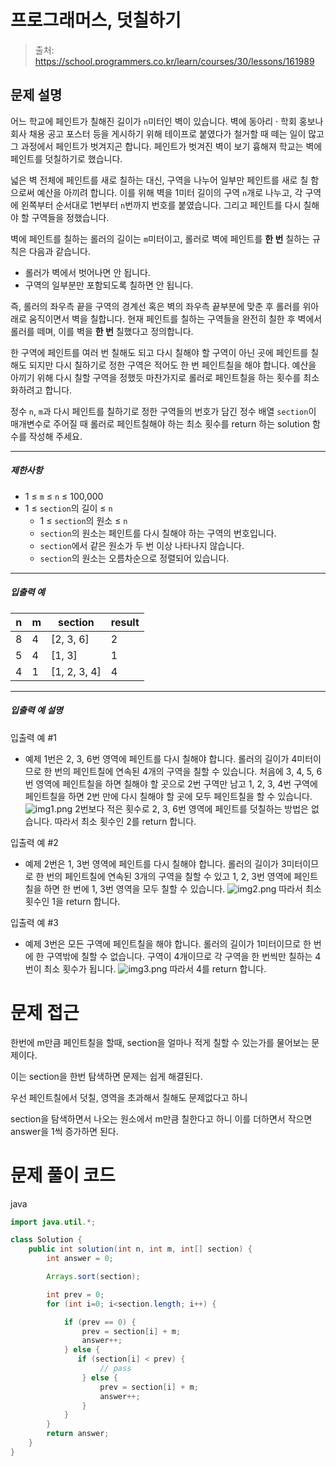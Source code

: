 # 프로그래머스, 덧칠하기

> 출처: https://school.programmers.co.kr/learn/courses/30/lessons/161989

## 문제 설명

어느 학교에 페인트가 칠해진 길이가 `n`미터인 벽이 있습니다. 벽에 동아리 · 학회 홍보나 회사 채용 공고 포스터 등을 게시하기 위해 테이프로 붙였다가 철거할 때 떼는 일이 많고 그 과정에서 페인트가 벗겨지곤 합니다. 페인트가 벗겨진 벽이 보기 흉해져 학교는 벽에 페인트를 덧칠하기로 했습니다.

넓은 벽 전체에 페인트를 새로 칠하는 대신, 구역을 나누어 일부만 페인트를 새로 칠 함으로써 예산을 아끼려 합니다. 이를 위해 벽을 1미터 길이의 구역 `n`개로 나누고, 각 구역에 왼쪽부터 순서대로 1번부터 `n`번까지 번호를 붙였습니다. 그리고 페인트를 다시 칠해야 할 구역들을 정했습니다.

벽에 페인트를 칠하는 롤러의 길이는 `m`미터이고, 롤러로 벽에 페인트를 **한 번** 칠하는 규칙은 다음과 같습니다.

-   롤러가 벽에서 벗어나면 안 됩니다.
-   구역의 일부분만 포함되도록 칠하면 안 됩니다.

즉, 롤러의 좌우측 끝을 구역의 경계선 혹은 벽의 좌우측 끝부분에 맞춘 후 롤러를 위아래로 움직이면서 벽을 칠합니다. 현재 페인트를 칠하는 구역들을 완전히 칠한 후 벽에서 롤러를 떼며, 이를 벽을 **한 번** 칠했다고 정의합니다.

한 구역에 페인트를 여러 번 칠해도 되고 다시 칠해야 할 구역이 아닌 곳에 페인트를 칠해도 되지만 다시 칠하기로 정한 구역은 적어도 한 번 페인트칠을 해야 합니다. 예산을 아끼기 위해 다시 칠할 구역을 정했듯 마찬가지로 롤러로 페인트칠을 하는 횟수를 최소화하려고 합니다.

정수 `n`, `m`과 다시 페인트를 칠하기로 정한 구역들의 번호가 담긴 정수 배열 `section`이 매개변수로 주어질 때 롤러로 페인트칠해야 하는 최소 횟수를 return 하는 solution 함수를 작성해 주세요.

---

##### 제한사항

-   1 ≤ `m` ≤ `n` ≤ 100,000
-   1 ≤ `section`의 길이 ≤ `n`
    -   1 ≤ `section`의 원소 ≤ `n`
    -   `section`의 원소는 페인트를 다시 칠해야 하는 구역의 번호입니다.
    -   `section`에서 같은 원소가 두 번 이상 나타나지 않습니다.
    -   `section`의 원소는 오름차순으로 정렬되어 있습니다.

---

##### 입출력 예

| n   | m   | section        | result |
| --- | --- | -------------- | ------ |
| 8   | 4   | \[2, 3, 6\]    | 2      |
| 5   | 4   | \[1, 3\]       | 1      |
| 4   | 1   | \[1, 2, 3, 4\] | 4      |

---

##### 입출력 예 설명

입출력 예 #1

-   예제 1번은 2, 3, 6번 영역에 페인트를 다시 칠해야 합니다. 롤러의 길이가 4미터이므로 한 번의 페인트칠에 연속된 4개의 구역을 칠할 수 있습니다. 처음에 3, 4, 5, 6번 영역에 페인트칠을 하면 칠해야 할 곳으로 2번 구역만 남고 1, 2, 3, 4번 구역에 페인트칠을 하면 2번 만에 다시 칠해야 할 곳에 모두 페인트칠을 할 수 있습니다.
    ![img1.png](https://grepp-programmers.s3.ap-northeast-2.amazonaws.com/files/production/7e657b3f-1e5b-4724-b053-9548b2cd17ba/img1.png)
    2번보다 적은 횟수로 2, 3, 6번 영역에 페인트를 덧칠하는 방법은 없습니다. 따라서 최소 횟수인 2를 return 합니다.

입출력 예 #2

-   예제 2번은 1, 3번 영역에 페인트를 다시 칠해야 합니다. 롤러의 길이가 3미터이므로 한 번의 페인트칠에 연속된 3개의 구역을 칠할 수 있고 1, 2, 3번 영역에 페인트칠을 하면 한 번에 1, 3번 영역을 모두 칠할 수 있습니다.
    ![img2.png](https://grepp-programmers.s3.ap-northeast-2.amazonaws.com/files/production/fb5be7bd-e792-4317-9868-f11e7aaf6f03/img2.png)
    따라서 최소 횟수인 1을 return 합니다.

입출력 예 #3

-   예제 3번은 모든 구역에 페인트칠을 해야 합니다. 롤러의 길이가 1미터이므로 한 번에 한 구역밖에 칠할 수 없습니다. 구역이 4개이므로 각 구역을 한 번씩만 칠하는 4번이 최소 횟수가 됩니다.
    ![img3.png](https://grepp-programmers.s3.ap-northeast-2.amazonaws.com/files/production/dddf1413-d81a-4199-a8e3-f10f58c59fcc/img3.png)
    따라서 4를 return 합니다.

# 문제 접근

한번에 m만큼 페인트칠을 할때, section을 얼마나 적게 칠할 수 있는가를 물어보는 문제이다.

이는 section을 한번 탐색하면 문제는 쉽게 해결된다.

우선 페인트칠에서 덧칠, 영역을 초과해서 칠해도 문제없다고 하니

section을 탐색하면서 나오는 원소에서 m만큼 칠한다고 하니 이를 더하면서 작으면 answer을 1씩 증가하면 된다.

# 문제 풀이 코드

java

```java
import java.util.*;

class Solution {
    public int solution(int n, int m, int[] section) {
        int answer = 0;

        Arrays.sort(section);

        int prev = 0;
        for (int i=0; i<section.length; i++) {

            if (prev == 0) {
                prev = section[i] + m;
                answer++;
            } else {
               if (section[i] < prev) {
                    // pass
                } else {
                    prev = section[i] + m;
                    answer++;
                }
            }
        }
        return answer;
    }
}
```
